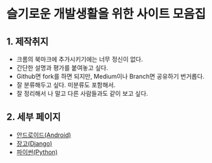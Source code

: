 # 슬기로운 개발생활을 위한 사이트 모음집

## 1. 제작취지

 - 크롬의 북마크에 추가시키기에는 너무 정신이 없다.
 - 간단한 설명과 평가를 붙여놓고 싶다.
 - Github면 fork를 하면 되지만, Medium이나 Branch면 공유하기 번거롭다.
 - 잘 분류해두고 싶다. 미분류도 포함해서.
 - 잘 정리해서 나 말고 다른 사람들과도 같이 보고 싶다.

## 2. 세부 페이지

 - [안드로이드(Android)](https://github.com/pleasantlife/FavoriteSIteList/tree/master/Android/favorite_android.md)
 - [장고(Django)](https://github.com/pleasantlife/FavoriteSIteList/tree/master/Django/favorite_django.md)
 - [파이썬(Python)](https://github.com/pleasantlife/FavoriteSIteList/tree/master/Python/favorite_python.md)